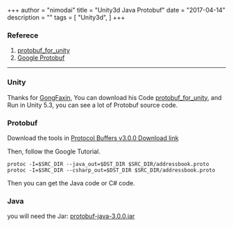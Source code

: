 +++
author = "nimodai"
title = "Unity3d Java Protobuf"
date = "2017-04-14"
description = ""
tags = [
    "Unity3d",
]
+++
### Referece
1. [protobuf_for_unity](https://github.com/GongFaxin/protobuf_for_unity)
2. [Google Protobuf](https://developers.google.com/protocol-buffers/docs/javatutorial)

---

### Unity 
Thanks for [GongFaxin](https://github.com/GongFaxin), You can download his Code [protobuf_for_unity](https://github.com/GongFaxin/protobuf_for_unity), and Run in Unity 5.3, you can see a lot of Protobuf source code.

### Protobuf
Download the tools in [Protocol Buffers v3.0.0 Download link](https://github.com/google/protobuf/releases/tag/v3.0.0)

Then, follow the Google Tutorial.

```
protoc -I=$SRC_DIR --java_out=$DST_DIR $SRC_DIR/addressbook.proto
protoc -I=$SRC_DIR --csharp_out=$DST_DIR $SRC_DIR/addressbook.proto

```

Then you can get the Java code or C# code.

### Java
you will need the Jar: [protobuf-java-3.0.0.jar](https://repo1.maven.org/maven2/com/google/protobuf/protobuf-java/3.0.0/protobuf-java-3.0.0.jar)



